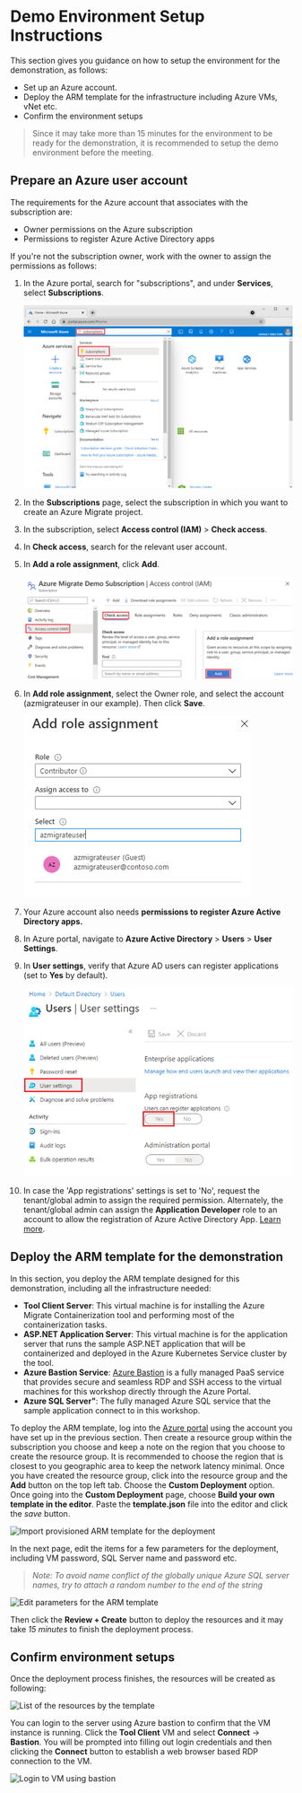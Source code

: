 # Demo Environment Setup Instructions

This section gives you guidance on how to setup the environment for the demonstration, as follows:

* Set up an Azure account.
* Deploy the ARM template for the infrastructure including Azure VMs, vNet etc.
* Confirm the environment setups 

> Since it may take more than 15 minutes for the environment to be ready for the demonstration, it is recommended to setup the demo environment before the meeting.

## Prepare an Azure user account

The requirements for the Azure account that associates with the subscription are:
- Owner permissions on the Azure subscription
- Permissions to register Azure Active Directory apps

If you're not the subscription owner, work with the owner to assign the permissions as follows:

1. In the Azure portal, search for "subscriptions", and under **Services**, select **Subscriptions**.

    ![Search box to search for the Azure subscription.](https://raw.githubusercontent.com/MicrosoftDocs/azure-docs/master/articles/migrate/media/tutorial-discover-vmware/search-subscription.png)

2. In the **Subscriptions** page, select the subscription in which you want to create an Azure Migrate project.
3. In the subscription, select **Access control (IAM)** > **Check access**.
4. In **Check access**, search for the relevant user account.
5. In **Add a role assignment**, click **Add**.

    ![Search for a user account to check access and assign a role.](https://github.com/MicrosoftDocs/azure-docs/blob/master/articles/migrate/media/tutorial-discover-vmware/azure-account-access.png?raw=true)

6. In **Add role assignment**, select the Owner role, and select the account (azmigrateuser in our example). Then click **Save**.

    ![Opens the Add Role assignment page to assign a role to the account.](https://github.com/MicrosoftDocs/azure-docs/blob/master/articles/migrate/media/tutorial-discover-vmware/assign-role.png?raw=true)

7. Your Azure account also needs **permissions to register Azure Active Directory apps.**
8. In Azure portal, navigate to **Azure Active Directory** > **Users** > **User Settings**.
9. In **User settings**, verify that Azure AD users can register applications (set to **Yes** by default).

      ![Verify in User Settings that users can register Active Directory apps.](https://github.com/MicrosoftDocs/azure-docs/blob/master/articles/migrate/media/tutorial-discover-vmware/register-apps.png?raw=true)

10. In case the 'App registrations' settings is set to 'No', request the tenant/global admin to assign the required permission. Alternately, the tenant/global admin can assign the **Application Developer** role to an account to allow the registration of Azure Active Directory App. [Learn more](https://github.com/MicrosoftDocs/azure-docs/blob/master/articles/active-directory/fundamentals/active-directory-users-assign-role-azure-portal.md).

## Deploy the ARM template for the demonstration

In this section, you deploy the ARM template designed for this demonstration, including all the infrastructure needed:

* **Tool Client Server**: This virtual machine is for installing the Azure Migrate Containerization tool and performing most of the containerization tasks.
* **ASP.NET Application Server**: This virtual machine is for the application server that runs the sample ASP.NET application that will be containerized and deployed in the Azure Kubernetes Service cluster by the tool.
* **Azure Bastion Service**: [Azure Bastion](https://azure.microsoft.com/en-us/services/azure-bastion/) is a fully managed PaaS service that provides secure and seamless RDP and SSH access to the virtual machines for this workshop directly through the Azure Portal.
* **Azure SQL Server"**: The fully managed Azure SQL service that the sample application connect to in this workshop.

To deploy the ARM template, log into the [Azure portal](https://portal.azure.com) using the account you have set up in the previous section. Then create a resource group within the subscription you choose and keep a note on the region that you choose to create the resource group. It is recommended to choose the region that is closest to you geographic area to keep the network latency minimal. Once you have created the resource group, click into the resource group and the **Add** button on the top left tab. Choose the **Custom Deployment** option. Once going into the **Custom Deployment** page, choose **Build your own template in the editor**. Paste the **template.json** file into the editor and click the *save* button. 

![Import provisioned ARM template for the deployment](../media/import-ARM-template.png)

In the next page, edit the items for a few parameters for the deployment, including VM password, SQL Server name and password etc.

> *Note: To avoid name conflict of the globally unique Azure SQL server names, try to attach a random number to the end of the string*

![Edit parameters for the ARM template](../media/ARM-template-parameter.png)

Then click the **Review + Create** button to deploy the resources and it may take *15 minutes* to finish the deployment process.

## Confirm environment setups

Once the deployment process finishes, the resources will be created as following:

![List of the resources by the template](../media/resource-list.png)

You can login to the server using Azure bastion to confirm that the VM instance is running. Click the **Tool Client** VM and select **Connect** -> **Bastion**. You will be prompted into filling out login credentials and then clicking the **Connect** button to establish a web browser based RDP connection to the VM.

![Login to VM using bastion](../media/bastion-login.png)

